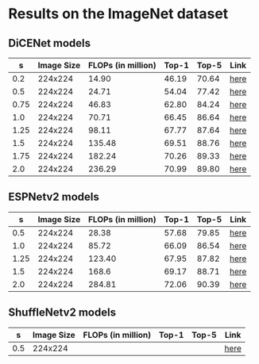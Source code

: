 # Results on the ImageNet dataset


## DiCENet models

| s | Image Size | FLOPs (in million) | Top-1 | Top-5 | Link |
|---|---|---|---|---|---|
| 0.2 | 224x224 | 14.90 | 46.19 | 70.64 | [here](model/classification/model_zoo/dicenet/dicenet_s_0.2_imagenet_224x224.pth) |
| 0.5 | 224x224 | 24.71 | 54.04 | 77.42 | [here](model/classification/model_zoo/dicenet/dicenet_s_0.5_imagenet_224x224.pth) |
| 0.75 | 224x224 | 46.83 | 62.80 | 84.24 | [here](model/classification/model_zoo/dicenet/dicenet_s_0.75_imagenet_224x224.pth) |
| 1.0 | 224x224 | 70.71 |  66.45 | 86.64  | [here](model/classification/model_zoo/dicenet/dicenet_s_1.0_imagenet_224x224.pth) |
| 1.25 | 224x224 | 98.11 | 67.77 | 87.64 | [here](model/classification/model_zoo/dicenet/dicenet_s_1.25_imagenet_224x224.pth) |
| 1.5 | 224x224 | 135.48 | 69.51 | 88.76 | [here](model/classification/model_zoo/dicenet/dicenet_s_1.5_imagenet_224x224.pth) |
| 1.75 | 224x224 | 182.24 | 70.26 | 89.33 | [here](model/classification/model_zoo/dicenet/dicenet_s_1.75_imagenet_224x224.pth) |
| 2.0 | 224x224 | 236.29 | 70.99 | 89.80 | [here](model/classification/model_zoo/dicenet/dicenet_s_2.0_imagenet_224x224.pth) |


## ESPNetv2 models

| s | Image Size | FLOPs (in million) | Top-1 | Top-5 | Link |
|---|---|---|---|---|---|
| 0.5 | 224x224 | 28.38 | 57.68 | 79.85 | [here](model/classification/model_zoo/espnetv2/espnetv2_s_0.5_imagenet_224x224.pth) |
| 1.0 | 224x224 | 85.72 | 66.09 | 86.54 | [here](model/classification/model_zoo/espnetv2/espnetv2_s_1.0_imagenet_224x224.pth) |
| 1.25 | 224x224 | 123.40 | 67.95 | 87.82 | [here](model/classification/model_zoo/espnetv2/espnetv2_s_1.25_imagenet_224x224.pth) |
| 1.5 | 224x224 | 168.6 | 69.17 | 88.71 | [here](model/classification/model_zoo/espnetv2/espnetv2_s_1.5_imagenet_224x224.pth) |
| 2.0 | 224x224 | 284.81 | 72.06 | 90.39 | [here](model/classification/model_zoo/espnetv2/espnetv2_s_2.0_imagenet_224x224.pth) |


## ShuffleNetv2 models

| s | Image Size | FLOPs (in million) | Top-1 | Top-5 | Link |
|---|---|---|---|---|---|
| 0.5 | 224x224 |  |  |  | [here](model/classification/model_zoo/shufflenetv2/shufflenetv2_s_0.5_imagenet_224x224.pth) |



